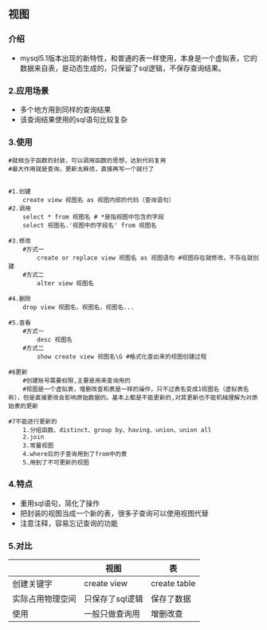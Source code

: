 ## 视图

### 介绍

*   mysql5.1版本出现的新特性，和普通的表一样使用，本身是一个虚拟表，它的数据来自表，是动态生成的，只保留了sql逻辑，不保存查询结果。

### 2.应用场景

* 多个地方用到同样的查询结果
* 该查询结果使用的sql语句比较复杂

### 3.使用

```mysql
#就相当于函数的封装，可以调用函数的思想，达到代码复用 
#最大作用就是查询，更新太麻烦，直接再写一个就行了


#1.创建
    create view 视图名 as 视图内部的代码（查询语句）
#2.调用
    select * from 视图名 # *是指视图中包含的字段
    select 视图名.'视图中的字段名' from 视图名

#3.修改
    #方式一
        create or replace view 视图名 as 视图语句 #视图存在就修改，不存在就创建
    #方式二
        alter view 视图名

#4.删除
    drop view 视图名，视图名，视图名...

#5.查看
    #方式一
        desc 视图名
    #方式二
        show create view 视图名\G #格式化查出来的视图创建过程

#6更新
    #创建账号需要权限,主要是用来查询用的
    #视图是一个虚拟表，增删改查和表是一样的操作，只不过表名变成1视图名（虚拟表名称），但是直接更改会影响原始数据的。基本上都是不能更新的,对其更新也不能机械理解为对原始表的更新
    
#7不能进行更新的
    1.分组函数、distinct、group by、having、union、union all
    2.join
    3.常量视图
    4.where后的子查询用到了from中的表
    5.用到了不可更新的视图
```

### 4.特点

* 重用sql语句，简化了操作
* 把封装的视图当成一个新的表，很多子查询可以使用视图代替
* 注意注释，容易忘记查询的功能



### 5.对比

|                  | 视图            | 表           |
| ---------------- | --------------- | ------------ |
| 创建关键字       | create view     | create table |
| 实际占用物理空间 | 只保存了sql逻辑 | 保存了数据   |
| 使用             | 一般只做查询用  | 增删改查     |


